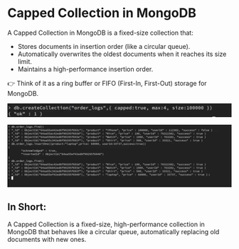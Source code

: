 # Capped Collection in MongoDB

A Capped Collection in MongoDB is a fixed-size collection that:

- Stores documents in insertion order (like a circular queue).
- Automatically overwrites the oldest documents when it reaches its size limit.
- Maintains a high-performance insertion order.

👉 Think of it as a ring buffer or FIFO (First-In, First-Out) storage for MongoDB.

![alt text](image.png)

![alt text](image-1.png)

## In Short:

A Capped Collection is a fixed-size, high-performance collection in MongoDB that behaves like a circular queue, automatically replacing old documents with new ones.